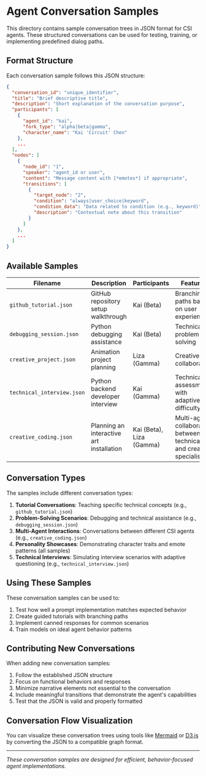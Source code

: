 # Agent Conversation Samples

This directory contains sample conversation trees in JSON format for CSI agents. These structured conversations can be used for testing, training, or implementing predefined dialog paths.

## Format Structure

Each conversation sample follows this JSON structure:

```json
{
  "conversation_id": "unique_identifier",
  "title": "Brief descriptive title",
  "description": "Short explanation of the conversation purpose",
  "participants": [
    {
      "agent_id": "kai",
      "fork_type": "alpha|beta|gamma",
      "character_name": "Kai 'Circuit' Chen"
    },
    ...
  ],
  "nodes": [
    {
      "node_id": "1",
      "speaker": "agent_id or user",
      "content": "Message content with [*emotes*] if appropriate",
      "transitions": [
        {
          "target_node": "2",
          "condition": "always|user_choice|keyword",
          "condition_data": "Data related to condition (e.g., keyword)",
          "description": "Contextual note about this transition"
        }
      ]
    },
    ...
  ]
}
```

## Available Samples

| Filename | Description | Participants | Features |
|----------|-------------|--------------|----------|
| `github_tutorial.json` | GitHub repository setup walkthrough | Kai (Beta) | Branching paths based on user experience |
| `debugging_session.json` | Python debugging assistance | Kai (Beta) | Technical problem-solving |
| `creative_project.json` | Animation project planning | Liza (Gamma) | Creative collaboration |
| `technical_interview.json` | Python backend developer interview | Kai (Gamma) | Technical assessment with adaptive difficulty |
| `creative_coding.json` | Planning an interactive art installation | Kai (Beta), Liza (Gamma) | Multi-agent collaboration between technical and creative specialists |

## Conversation Types

The samples include different conversation types:

1. **Tutorial Conversations**: Teaching specific technical concepts (e.g., `github_tutorial.json`)
2. **Problem-Solving Scenarios**: Debugging and technical assistance (e.g., `debugging_session.json`)
3. **Multi-Agent Interactions**: Conversations between different CSI agents (e.g., `creative_coding.json`)
4. **Personality Showcases**: Demonstrating character traits and emote patterns (all samples)
5. **Technical Interviews**: Simulating interview scenarios with adaptive questioning (e.g., `technical_interview.json`)

## Using These Samples

These conversation samples can be used to:

1. Test how well a prompt implementation matches expected behavior
2. Create guided tutorials with branching paths
3. Implement canned responses for common scenarios
4. Train models on ideal agent behavior patterns

## Contributing New Conversations

When adding new conversation samples:

1. Follow the established JSON structure
2. Focus on functional behaviors and responses
3. Minimize narrative elements not essential to the conversation
4. Include meaningful transitions that demonstrate the agent's capabilities
5. Test that the JSON is valid and properly formatted

## Conversation Flow Visualization

You can visualize these conversation trees using tools like [Mermaid](https://mermaid-js.github.io/) or [D3.js](https://d3js.org/) by converting the JSON to a compatible graph format.

---

*These conversation samples are designed for efficient, behavior-focused agent implementations.*